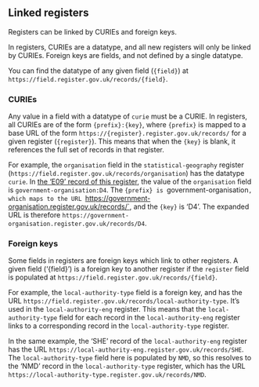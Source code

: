 ## Linked registers

Registers can be linked by CURIEs and foreign keys. 

In registers, CURIEs are a datatype, and all new registers will only be linked by CURIEs. Foreign keys are fields, and not defined by a single datatype.

You can find the datatype of any given field (`{field}`) at `https://field.register.gov.uk/records/{field}`. 

### CURIEs 

Any value in a field with a datatype of `curie` must be a CURIE. In registers, all CURIEs are of the form `{prefix}:{key}`, where `{prefix}` is mapped to a base URL of the form `https://{register}.register.gov.uk/records/` for a given register (`{register}`). This means that when the `{key}` is blank, it references the full set of records in that register.

For example, the `organisation` field in the `statistical-geography` register (`https://field.register.gov.uk/records/organisation`) has the datatype `curie`. In [the ‘E09’ record of this register](https://statistical-geography.register.gov.uk/records/E09.json), the value of the `organisation` field is `government-organisation:D4`. The `{prefix} is `government-organisation`, which maps to the URL `https://government-organisation.register.gov.uk/records/`, and the `{key}` is ‘D4’. The expanded URL is therefore `https://government-organisation.register.gov.uk/records/D4`.

### Foreign keys

Some fields in registers are foreign keys which link to other registers. A given field (‘{field}’) is a foreign key to another register if the `register` field is populated at `https://field.register.gov.uk/records/{field}`.  

For example, the `local-authority-type` field is a foreign key, and has the URL `https://field.register.gov.uk/records/local-authority-type`. It’s used in the `local-authority-eng` register. This means that the `local-authority-type` field for each record in the `local-authority-eng` register links to a corresponding record in the `local-authority-type` register. 

In the same example, the ‘SHE’ record of the `local-authority-eng` register has the URL `https://local-authority-eng.register.gov.uk/records/SHE`. The `local-authority-type` field here is populated by `NMD`, so this resolves to the ‘NMD’ record in the `local-authority-type` register, which has the URL `https://local-authority-type.register.gov.uk/records/NMD`.  
 






